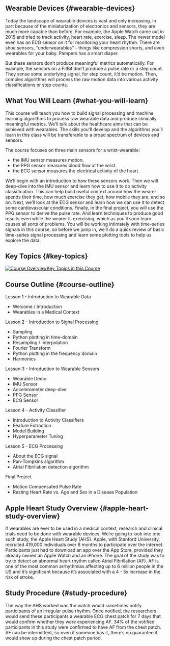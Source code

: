 ## Wearable Devices {#wearable-devices}

Today the landscape of wearable devices is vast and only increasing. In part because of the miniaturization of electronics and sensors, they are much more capable than before. For example, the Apple Watch came out in 2015 and tried to track activity, heart rate, exercise, sleep. The newer model even has an ECG sensor on it for monitoring your heart rhythm. There are shoe sensors, “underwearables” - things like compression shorts, and even wearables for your baby. Pampers has a smart diaper.

But these sensors don’t produce meaningful metrics automatically. For example, the sensors on a FitBit don’t produce a pulse rate or a step count. They sense some underlying signal, for step count, it’d be motion. Then, complex algorithms will process the raw motion data into various activity classifications or step counts.

## What You Will Learn {#what-you-will-learn}

This course will teach you how to build signal processing and machine learning algorithms to process raw wearable data and produce clinically meaningful metrics. We’ll talk about the healthcare aims that can be achieved with wearables. The skills you'll develop and the algorithms you’ll learn in this class will be transferable to a broad spectrum of devices and sensors.

The course focuses on three main sensors for a wrist-wearable:

* the IMU sensor measures motion.
* the PPG sensor measures blood flow at the wrist.
* the ECG sensor measures the electrical activity of the heart.

We’ll begin with an introduction to how these sensors work. Then we will deep-dive into the IMU sensor and learn how to use it to do activity classification. This can help build useful context around how the wearer spends their time, how much exercise they get, how mobile they are, and so on. Next, we’ll look at the ECG sensor and learn how we can use it to detect some cardiovascular conditions. Finally, in the final project, you will use the PPG sensor to derive the pulse rate. And learn techniques to produce good results even while the wearer is exercising, which as you’ll soon learn causes all sorts of problems. You will be working intimately with time-series signals in this course, so before we jump in, we’ll do a quick review of basic time-series signal processing and learn some plotting tools to help us explore the data.

## Key Topics {#key-topics}

[![](https://video.udacity-data.com/topher/2020/March/5e7a3d4a_nd320-c4-l0-key-topics/nd320-c4-l0-key-topics.png "Course Overview")Key Topics in this Course](https://classroom.udacity.com/nanodegrees/nd320-beta/parts/f2d5d3bd-ad72-415e-85e6-208fe1237dfe/modules/b337aa97-ba0a-4a57-8ee6-e15ae15fc987/lessons/4417cb06-0a1d-4dad-9418-2e615308b2f6/concepts/f3e3a7b9-ae01-4cff-a970-969c5894f727#)

## Course Outline {#course-outline}

Lesson 1 - Introduction to Wearable Data

* Welcome / Introduction
* Wearables in a Medical Context

Lesson 2 - Introduction to Signal Processing

* Sampling
* Python plotting in time-domain
* Resampling / Interpolation
* Fourier Transform
* Python plotting in the frequency domain
* Harmonics

Lesson 3 - Introduction to Wearable Sensors

* Wearable Demo
* IMU Sensor
* Accelerometer deep-dive
* PPG Sensor
* ECG Sensor

Lesson 4 - Activity Classifier

* Introduction to Activity Classifiers
* Feature Extraction
* Model Building
* Hyperparameter Tuning

Lesson 5 - ECG Processing

* About the ECG signal
* Pan-Tompkins algorithm
* Atrial Fibrillation detection algorithm

Final Project

* Motion Compensated Pulse Rate
* Resting Heart Rate vs. Age and Sex in a Disease Population

## Apple Heart Study Overview {#apple-heart-study-overview}

If wearables are ever to be used in a medical context, research and clinical trials need to be done with wearable devices. We’re going to look into one such study, the Apple Heart Study \(AHS\). Apple, with Stanford University, recruited 419,000 individuals over 8 months to participate over the internet. Participants just had to download an app over the App Store, provided they already owned an Apple Watch and an iPhone. The goal of the study was to try to detect an abnormal heart rhythm called Atrial Fibrillation \(AF\). AF is one of the most common arrhythmias affecting up to 6 million people in the US and it’s significant because it’s associated with a 4 - 5x increase in the risk of stroke.

## Study Procedure {#study-procedure}

The way the AHS worked was the watch would sometimes notify participants of an irregular pulse rhythm. Once notified, the researchers would send these participants a wearable ECG chest patch for 7 days that would confirm whether they were experiencing AF. 34% of the notified participants in this study were confirmed to have AF from the chest patch. AF can be intermittent, so even if someone has it, there’s no guarantee it would show up during the chest patch period.

